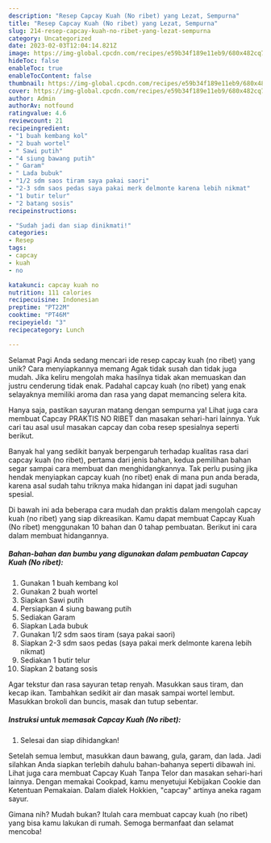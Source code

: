 ```yaml
---
description: "Resep Capcay Kuah (No ribet) yang Lezat, Sempurna"
title: "Resep Capcay Kuah (No ribet) yang Lezat, Sempurna"
slug: 214-resep-capcay-kuah-no-ribet-yang-lezat-sempurna
category: Uncategorized
date: 2023-02-03T12:04:14.821Z
image: https://img-global.cpcdn.com/recipes/e59b34f189e11eb9/680x482cq70/capcay-kuah-no-ribet-foto-resep-utama.jpg
hideToc: false
enableToc: true
enableTocContent: false
thumbnail: https://img-global.cpcdn.com/recipes/e59b34f189e11eb9/680x482cq70/capcay-kuah-no-ribet-foto-resep-utama.jpg
cover: https://img-global.cpcdn.com/recipes/e59b34f189e11eb9/680x482cq70/capcay-kuah-no-ribet-foto-resep-utama.jpg
author: Admin
authorAv: notfound
ratingvalue: 4.6
reviewcount: 21
recipeingredient:
- "1 buah kembang kol"
- "2 buah wortel"
- " Sawi putih"
- "4 siung bawang putih"
- " Garam"
- " Lada bubuk"
- "1/2 sdm saos tiram saya pakai saori"
- "2-3 sdm saos pedas saya pakai merk delmonte karena lebih nikmat"
- "1 butir telur"
- "2 batang sosis"
recipeinstructions:

- "Sudah jadi dan siap dinikmati!"
categories:
- Resep
tags:
- capcay
- kuah
- no

katakunci: capcay kuah no 
nutrition: 111 calories
recipecuisine: Indonesian
preptime: "PT22M"
cooktime: "PT46M"
recipeyield: "3"
recipecategory: Lunch

---
```



Selamat Pagi Anda sedang mencari ide resep capcay kuah (no ribet) yang unik? Cara menyiapkannya memang Agak tidak susah dan tidak juga mudah. Jika keliru mengolah maka hasilnya tidak akan memuaskan dan justru cenderung tidak enak. Padahal capcay kuah (no ribet) yang enak selayaknya memiliki aroma dan rasa yang dapat memancing selera kita.


Hanya saja, pastikan sayuran matang dengan sempurna ya! Lihat juga cara membuat Capcay PRAKTIS NO RIBET dan masakan sehari-hari lainnya. Yuk cari tau asal usul masakan capcay dan coba resep spesialnya seperti berikut.

Banyak hal yang sedikit banyak berpengaruh terhadap kualitas rasa dari capcay kuah (no ribet), pertama dari jenis bahan, kedua pemilihan bahan segar sampai cara membuat dan menghidangkannya. Tak perlu pusing jika hendak menyiapkan capcay kuah (no ribet) enak di mana pun anda berada, karena asal sudah tahu triknya maka hidangan ini dapat jadi suguhan spesial.


Di bawah ini ada beberapa cara mudah dan praktis dalam mengolah capcay kuah (no ribet) yang siap dikreasikan. Kamu dapat membuat Capcay Kuah (No ribet) menggunakan 10 bahan dan 0 tahap pembuatan. Berikut ini cara dalam membuat hidangannya.

<!--inarticleads1-->

##### Bahan-bahan dan bumbu yang digunakan dalam pembuatan Capcay Kuah (No ribet):

1. Gunakan 1 buah kembang kol
1. Gunakan 2 buah wortel
1. Siapkan  Sawi putih
1. Persiapkan 4 siung bawang putih
1. Sediakan  Garam
1. Siapkan  Lada bubuk
1. Gunakan 1/2 sdm saos tiram (saya pakai saori)
1. Siapkan 2-3 sdm saos pedas (saya pakai merk delmonte karena lebih nikmat)
1. Sediakan 1 butir telur
1. Siapkan 2 batang sosis


Agar tekstur dan rasa sayuran tetap renyah. Masukkan saus tiram, dan kecap ikan. Tambahkan sedikit air dan masak sampai wortel lembut. Masukkan brokoli dan buncis, masak dan tutup sebentar. 

<!--inarticleads2-->

##### Instruksi untuk memasak Capcay Kuah (No ribet):


1. Selesai dan siap dihidangkan!

Setelah semua lembut, masukkan daun bawang, gula, garam, dan lada. Jadi silahkan Anda siapkan terlebih dahulu bahan-bahanya seperti dibawah ini. Lihat juga cara membuat Capcay Kuah Tanpa Telor dan masakan sehari-hari lainnya. Dengan memakai Cookpad, kamu menyetujui Kebijakan Cookie dan Ketentuan Pemakaian. Dalam dialek Hokkien, &#34;capcay&#34; artinya aneka ragam sayur. 

Gimana nih? Mudah bukan? Itulah cara membuat capcay kuah (no ribet) yang bisa kamu lakukan di rumah. Semoga bermanfaat dan selamat mencoba!
